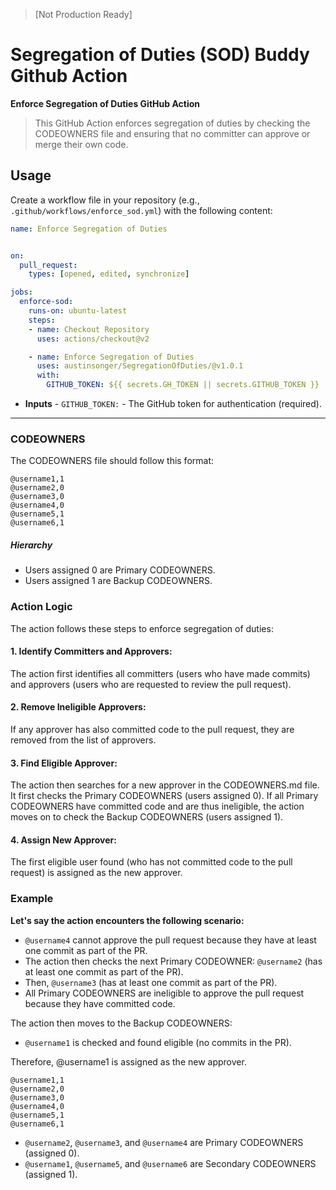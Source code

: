 > [Not Production Ready]
> 
# Segregation of Duties (SOD) Buddy Github Action

**Enforce Segregation of Duties GitHub Action**

> This GitHub Action enforces segregation of duties by checking the CODEOWNERS file and ensuring that no committer can approve or merge their own code.

## Usage

Create a workflow file in your repository (e.g., `.github/workflows/enforce_sod.yml`) with the following content:

```yaml
name: Enforce Segregation of Duties


on:
  pull_request:
    types: [opened, edited, synchronize]

jobs:
  enforce-sod:
    runs-on: ubuntu-latest
    steps:
    - name: Checkout Repository
      uses: actions/checkout@v2

    - name: Enforce Segregation of Duties
      uses: austinsonger/SegregationOfDuties/@v1.0.1
      with:
        GITHUB_TOKEN: ${{ secrets.GH_TOKEN || secrets.GITHUB_TOKEN }}
```

- **Inputs** - `GITHUB_TOKEN:` - The GitHub token for authentication (required).


-------

### CODEOWNERS

The CODEOWNERS file should follow this format:

```
@username1,1
@username2,0
@username3,0
@username4,0
@username5,1
@username6,1
```

##### Hierarchy

- Users assigned 0 are Primary CODEOWNERS.
- Users assigned 1 are Backup CODEOWNERS.


### Action Logic

The action follows these steps to enforce segregation of duties:

#### 1. Identify Committers and Approvers:

The action first identifies all committers (users who have made commits) and approvers (users who are requested to review the pull request).

#### 2. Remove Ineligible Approvers:

If any approver has also committed code to the pull request, they are removed from the list of approvers.

#### 3. Find Eligible Approver:

The action then searches for a new approver in the CODEOWNERS.md file. It first checks the Primary CODEOWNERS (users assigned 0).
If all Primary CODEOWNERS have committed code and are thus ineligible, the action moves on to check the Backup CODEOWNERS (users assigned 1).

#### 4. Assign New Approver:

The first eligible user found (who has not committed code to the pull request) is assigned as the new approver.


### Example

**Let's say the action encounters the following scenario:**

- `@username4` cannot approve the pull request because they have at least one commit as part of the PR.
- The action then checks the next Primary CODEOWNER: `@username2` (has at least one commit as part of the PR).
- Then, `@username3` (has at least one commit as part of the PR).
- All Primary CODEOWNERS are ineligible to approve the pull request because they have committed code.

The action then moves to the Backup CODEOWNERS:
- `@username1` is checked and found eligible (no commits in the PR).

Therefore, @username1 is assigned as the new approver.

```
@username1,1
@username2,0
@username3,0
@username4,0
@username5,1
@username6,1
```

- `@username2`, `@username3`, and `@username4` are Primary CODEOWNERS (assigned 0).
- `@username1`, `@username5`, and `@username6` are Secondary CODEOWNERS (assigned 1).


